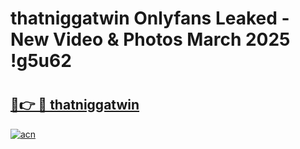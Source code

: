 # thatniggatwin Onlyfans Leaked - New Video & Photos March 2025 !g5u62

# <h2><a href="https://7p2ox6.iuczelnia.edu.pl?title=thatniggatwin&ref=g5u62">🔗👉 🔴 thatniggatwin</a></h2>

[![acn](https://github.com/user-attachments/assets/0f9c940e-d8b0-45ae-aac7-cd30a18b3e1c)](https://7p2ox6.iuczelnia.edu.pl?title=thatniggatwin&ref=g5u62)

